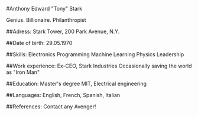 #Anthony Edward "Tony" Stark

Genius. Billionaire. Philanthropist

##Adress:
Stark Tower, 200 Park Avenue, N.Y.

##Date of birth:
29.05.1970

##Skills:
Electronics
Programming
Machine Learning
Physics
Leadership

##Work experience:
Ex-CEO, Stark Industries
Occasionally saving the world as "Iron Man"

##Education:
Master's degree 
MIT, Electrical engineering

##Languages:
English, French, Spanish, Italian

##References:
Contact any Avenger!
